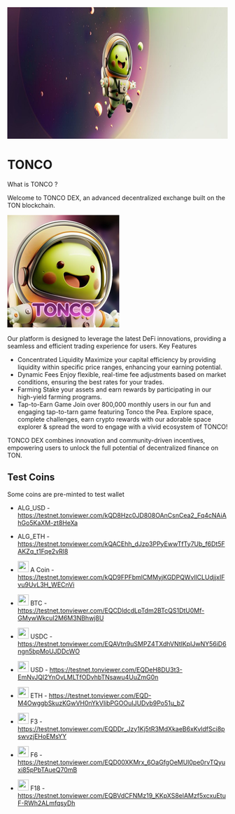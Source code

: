  <img src="https://github.com/cryptoalgebra/tonco-demo/blob/main/resources/TONCO_1500x500.jpeg" width="900" height="300" >
 
# TONCO 

What is TONCO ?

Welcome to TONCO DEX, an advanced decentralized exchange built on the TON blockchain.

 <img src="https://github.com/cryptoalgebra/tonco-demo/blob/main/resources/TONCO_FACE_256x256.png" width="256" height="256" >
 

Our platform is designed to leverage the latest DeFi innovations, providing a seamless and efficient trading experience for users.
Key Features

 * Concentrated Liquidity
    Maximize your capital efficiency by providing liquidity within specific price ranges, enhancing your earning potential.
 *   Dynamic Fees
    Enjoy flexible, real-time fee adjustments based on market conditions, ensuring the best rates for your trades.
 *  Farming
    Stake your assets and earn rewards by participating in our high-yield farming programs.
 *  Tap-to-Earn Game
    Join over 800,000 monthly users in our fun and engaging tap-to-tarn game featuring Tonco the Pea. Explore space, complete challenges, earn crypto rewards with our adorable space explorer & spread the word to engage with a vivid ecosystem of TONCO!

TONCO DEX combines innovation and community-driven incentives, empowering users to unlock the full potential of decentralized finance on TON.

## Test Coins

Some coins are pre-minted to test wallet
 
  * ALG_USD - https://testnet.tonviewer.com/kQD8Hzc0JD808OAnCsnCea2_Fq4cNAiAhGo5KaXM-zt8HeXa
  * ALG_ETH - https://testnet.tonviewer.com/kQACEhh_dJzp3PPyEwwTfTy7Ub_f6Dt5FAKZq_t1Fqe2vRl8

  * <img src="https://pimenovalexander.github.io/resources/icons/coinA.png" width="25" height="25" > A Coin - https://testnet.tonviewer.com/kQD9FPFbmlCMMyjKGDPQWvllCLUdjjxIFvu9UvL3H_WECnVi
  * <img src="https://pimenovalexander.github.io/resources/icons/coinB.png" width="25" height="25" > BTC  - https://testnet.tonviewer.com/EQCDldcdLpTdm2BTcQS1DtU0Mf-GMywWkcuI2M6M3NBhwj8U
  * <img src="https://pimenovalexander.github.io/resources/icons/coinC.png" width="25" height="25" > USDC - https://testnet.tonviewer.com/EQAVtn9uSMPZ4TXdhVNtlKpIJwNY56iD6ngn5bpMoUJDDcWO
  * <img src="https://pimenovalexander.github.io/resources/icons/coinD.png" width="25" height="25" > USD  - https://testnet.tonviewer.com/EQDeH8DU3t3-EmNvJQl2YnOvLMLTfODvhbTNsawu4UuZmG0n
  * <img src="https://pimenovalexander.github.io/resources/icons/coinE.png" width="25" height="25" > ETH  - https://testnet.tonviewer.com/EQD-M4OwggbSkuzKGwVH0nYkVIibPGOOuIJUDvb9Po51u_bZ
   
  * <img src="https://pimenovalexander.github.io/resources/icons/coinF3.png" width="25" height="25" > F3  - https://testnet.tonviewer.com/EQDDr_Jzy1Kj5tR3MdXkaeB6xKvldfSci8pswvzjEHoEMsYY
  * <img src="https://pimenovalexander.github.io/resources/icons/coinF6.png" width="25" height="25" > F6  - https://testnet.tonviewer.com/EQD00XKMrx_6OaGfgOeMUl0pe0rvTQyuxi85pPbTAueQ70mB
  * <img src="https://pimenovalexander.github.io/resources/icons/coinF18.png" width="25" height="25" > F18  - https://testnet.tonviewer.com/EQBVdCFNMz19_KKpXS8elAMzf5xcxuEtuF-RWh2ALmfqsyDh


